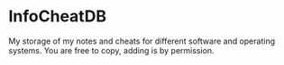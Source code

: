 # InfoCheatDB
My storage of my notes and cheats for different software and operating systems. You are free to copy, adding is by permission.
